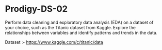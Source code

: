 # Prodigy-DS-02
Perform data cleaning and exploratory data analysis (EDA) on a dataset of your choice, such as the Titanic dataset from Kaggle. Explore the relationships between variables and identify patterns and trends in the data.

Dataset :- https://www.kaggle.com/c/titanic/data

